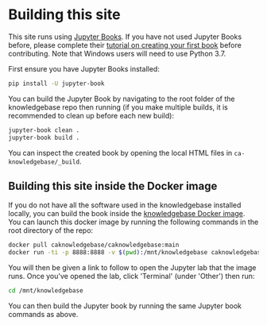 # Building this site

This site runs using [Jupyter Books](https://jupyterbook.org/intro.html). If you have not used Jupyter Books before, please complete their
[tutorial on creating your first book](https://jupyterbook.org/start/your-first-book.html) before contributing. Note that Windows users will need to use Python 3.7.

First ensure you have Jupyter Books installed:

```bash
pip install -U jupyter-book
```

You can build the Jupyter Book by navigating to the root folder of the knowledgebase repo then running
(if you make multiple builds, it is recommended to clean up before each new build):

```bash
jupyter-book clean .
jupyter-book build .
```

You can inspect the created book by opening the local HTML files in `ca-knowledgebase/_build`.

## Building this site inside the Docker image

If you do not have all the software used in the knowledgebase installed locally, you can build the book inside the [knowledgebase Docker image](contribute-docker).
You can launch this docker image by running the following commands in the root directory of the repo:
```bash
docker pull caknowledgebase/caknowledgebase:main
docker run -ti -p 8888:8888 -v $(pwd):/mnt/knowledgebase caknowledgebase/caknowledgebase:main
```

You will then be given a link to follow to open the Jupyter lab that the image runs. Once you've opened the lab, click 'Terminal' (under 'Other') then run:
```bash
cd /mnt/knowledgebase
```

You can then build the Jupyter book by running the same Jupyter book commands as above.
